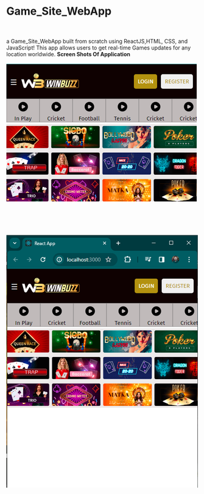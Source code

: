 # Game_Site_WebApp


<br><br>
a Game_Site_WebApp built from scratch using ReactJS,HTML, CSS, and JavaScript! This app allows users
to get real-time Games updates for any location worldwide.
**Screen Shots Of Application** <br><br>
![Screenshot (279)](https://github.com/Pavanjangle/Game-App/blob/main/Game_SIte_SS_2.png?raw=true)
<br><br>
<br><br>
<br><br>
![Screenshot (279)](https://github.com/Pavanjangle/Game-App/blob/main/Game_site_SS.png?raw=true)
<br><br>
<br><br>
